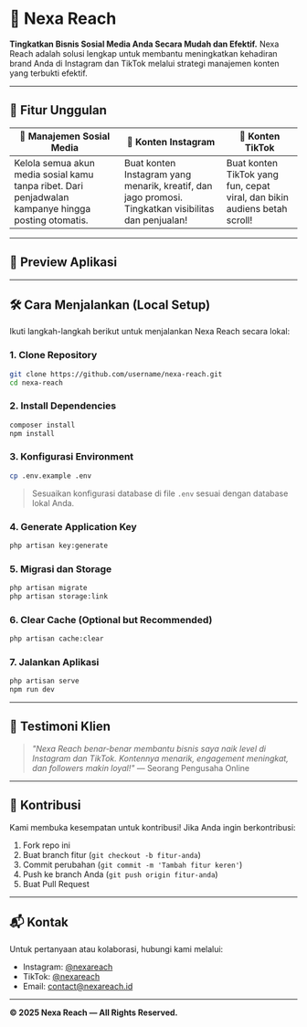 # 🚀 Nexa Reach

**Tingkatkan Bisnis Sosial Media Anda Secara Mudah dan Efektif.**
Nexa Reach adalah solusi lengkap untuk membantu meningkatkan kehadiran brand Anda di Instagram dan TikTok melalui strategi manajemen konten yang terbukti efektif.

---

## 🎯 Fitur Unggulan

| 💼 Manajemen Sosial Media                                                                           | 📸 Konten Instagram                                                                                  | 🎵 Konten TikTok                                                          |
| --------------------------------------------------------------------------------------------------- | ---------------------------------------------------------------------------------------------------- | ------------------------------------------------------------------------- |
| Kelola semua akun media sosial kamu tanpa ribet. Dari penjadwalan kampanye hingga posting otomatis. | Buat konten Instagram yang menarik, kreatif, dan jago promosi. Tingkatkan visibilitas dan penjualan! | Buat konten TikTok yang fun, cepat viral, dan bikin audiens betah scroll! |

---

## 📸 Preview Aplikasi

---

## 🛠️ Cara Menjalankan (Local Setup)

Ikuti langkah-langkah berikut untuk menjalankan Nexa Reach secara lokal:

### 1. Clone Repository

```bash
git clone https://github.com/username/nexa-reach.git
cd nexa-reach
```

### 2. Install Dependencies

```bash
composer install
npm install
```

### 3. Konfigurasi Environment

```bash
cp .env.example .env
```

> Sesuaikan konfigurasi database di file `.env` sesuai dengan database lokal Anda.

### 4. Generate Application Key

```bash
php artisan key:generate
```

### 5. Migrasi dan Storage

```bash
php artisan migrate
php artisan storage:link
```

### 6. Clear Cache (Optional but Recommended)

```bash
php artisan cache:clear
```

### 7. Jalankan Aplikasi

```bash
php artisan serve
npm run dev
```

---

## 📢 Testimoni Klien

> *"Nexa Reach benar-benar membantu bisnis saya naik level di Instagram dan TikTok. Kontennya menarik, engagement meningkat, dan followers makin loyal!"*
> — Seorang Pengusaha Online

---

## 🤝 Kontribusi

Kami membuka kesempatan untuk kontribusi! Jika Anda ingin berkontribusi:

1. Fork repo ini
2. Buat branch fitur (`git checkout -b fitur-anda`)
3. Commit perubahan (`git commit -m 'Tambah fitur keren'`)
4. Push ke branch Anda (`git push origin fitur-anda`)
5. Buat Pull Request

---

## 📬 Kontak

Untuk pertanyaan atau kolaborasi, hubungi kami melalui:

- Instagram: [@nexareach](https://instagram.com/nexareach)
- TikTok: [@nexareach](https://tiktok.com/@nexareach)
- Email: contact@nexareach.id

---

**© 2025 Nexa Reach — All Rights Reserved.**
